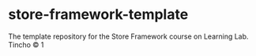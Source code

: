 # store-framework-template
The template repository for the Store Framework course on Learning Lab.
Tincho © 1
